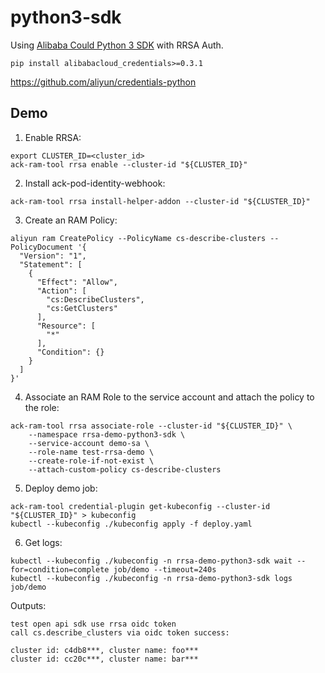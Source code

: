 # python3-sdk

Using [Alibaba Could Python 3 SDK](https://github.com/aliyun/alibabacloud-python-sdk) with RRSA Auth.

```
pip install alibabacloud_credentials>=0.3.1
```

https://github.com/aliyun/credentials-python


## Demo

1. Enable RRSA:

```
export CLUSTER_ID=<cluster_id>
ack-ram-tool rrsa enable --cluster-id "${CLUSTER_ID}"
```

2. Install ack-pod-identity-webhook:

```
ack-ram-tool rrsa install-helper-addon --cluster-id "${CLUSTER_ID}"
```

3. Create an RAM Policy:

```
aliyun ram CreatePolicy --PolicyName cs-describe-clusters --PolicyDocument '{
  "Version": "1",
  "Statement": [
    {
      "Effect": "Allow",
      "Action": [
        "cs:DescribeClusters",
        "cs:GetClusters"
      ],
      "Resource": [
        "*"
      ],
      "Condition": {}
    }
  ]
}'
```

4. Associate an RAM Role to the service account and attach the policy to the role:

```
ack-ram-tool rrsa associate-role --cluster-id "${CLUSTER_ID}" \
    --namespace rrsa-demo-python3-sdk \
    --service-account demo-sa \
    --role-name test-rrsa-demo \
    --create-role-if-not-exist \
    --attach-custom-policy cs-describe-clusters
```

5. Deploy demo job:

```
ack-ram-tool credential-plugin get-kubeconfig --cluster-id "${CLUSTER_ID}" > kubeconfig
kubectl --kubeconfig ./kubeconfig apply -f deploy.yaml
```

6. Get logs:

```
kubectl --kubeconfig ./kubeconfig -n rrsa-demo-python3-sdk wait --for=condition=complete job/demo --timeout=240s
kubectl --kubeconfig ./kubeconfig -n rrsa-demo-python3-sdk logs job/demo
```

Outputs:

```
test open api sdk use rrsa oidc token
call cs.describe_clusters via oidc token success:

cluster id: c4db8***, cluster name: foo***
cluster id: cc20c***, cluster name: bar***

```
